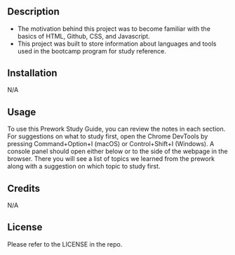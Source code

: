 # <Prework Study Guide Webpage>

## Description

- The motivation behind this project was to become familiar with the basics of HTML, Github, CSS, and Javascript.
- This project was built to store information about languages and tools used in the bootcamp program for study reference.

## Installation

N/A

## Usage

To use this Prework Study Guide, you can review the notes in each section. For suggestions on what to study first, open the Chrome DevTools by pressing Command+Option+I (macOS) or Control+Shift+I (Windows). A console panel should open either below or to the side of the webpage in the browser. There you will see a list of topics we learned from the prework along with a suggestion on which topic to study first.


## Credits

N/A

## License

Please refer to the LICENSE in the repo.
